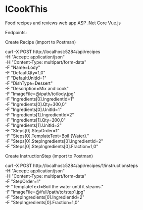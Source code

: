 # ICookThis
Food recipes and reviews web app ASP .Net Core Vue.js





Endpoints:

Create Recipe (import to Postman)

curl -X POST http://localhost:5284/api/recipes \
  -H "Accept: application/json" \
  -H "Content-Type: multipart/form-data" \
  -F "Name=Lody" \
  -F "DefaultQty=1,0" \
  -F "DefaultUnitId=1" \
  -F "DishType=Dessert" \
  -F "Description=Mix and cook" \
  -F "ImageFile=@/path/to/lody.jpg" \
  -F "Ingredients[0].IngredientId=1" \
  -F "Ingredients[0].Qty=300,0" \
  -F "Ingredients[0].UnitId=1" \
  -F "Ingredients[1].IngredientId=2" \
  -F "Ingredients[1].Qty=200,0" \
  -F "Ingredients[1].UnitId=2" \
  -F "Steps[0].StepOrder=1" \
  -F "Steps[0].TemplateText=Boil {Water}." \
  -F "Steps[0].StepIngredients[0].IngredientId=2" \
  -F "Steps[0].StepIngredients[0].Fraction=1,0"
  
Create InstructionStep (import to Postman)

curl -X POST http://localhost:5284/api/recipes/1/instructionsteps \
  -H "Accept: application/json" \
  -H "Content-Type: multipart/form-data" \
  -F "StepOrder=1" \
  -F "TemplateText=Boil the water until it steams." \
  -F "ImageFile=@/full/path/to/step1.jpg" \
  -F "StepIngredients[0].IngredientId=2" \
  -F "StepIngredients[0].Fraction=1,0"
